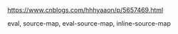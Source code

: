 https://www.cnblogs.com/hhhyaaon/p/5657469.html

eval, source-map, eval-source-map, inline-source-map